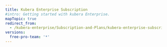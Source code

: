 ```yaml
---
title: Kubera Enterprise Subscription
#intro: Getting started with kubera Enterprise.
mapTopic: true
redirect_from:
  - /kubera-enterprise/Subscription-and-Plans/kubera-enterprise-subscription
versions:
  free-pro-team: '*'
---
```


